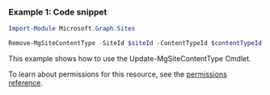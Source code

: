 ### Example 1: Code snippet

```powershellImport-Module Microsoft.Graph.Sites

Remove-MgSiteContentType -SiteId $siteId -ContentTypeId $contentTypeId
```
This example shows how to use the Update-MgSiteContentType Cmdlet.
To learn about permissions for this resource, see the [permissions reference](/graph/permissions-reference).

